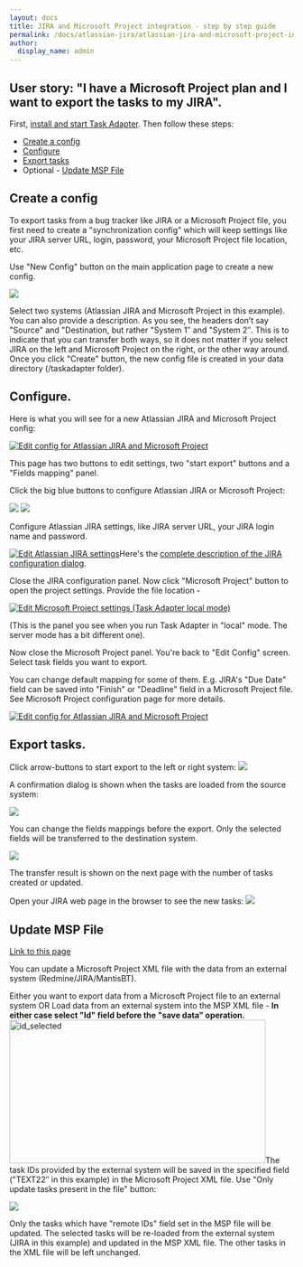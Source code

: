 ```yaml
---
layout: docs
title: JIRA and Microsoft Project integration - step by step guide
permalink: /docs/atlassian-jira/atlassian-jira-and-microsoft-project-integration-step-by-step-guide/
author:
  display_name: admin
---
```


## User story: "I have a Microsoft Project plan and I want to export the tasks to my JIRA".

First, [install and start Task Adapter](/docs/installation). Then follow these steps:

* [Create a config](http://www.taskadapter.com/user-guide/using-task-adapter/#create_config_file)
* [Configure](http://www.taskadapter.com/user-guide/using-task-adapter/#configure)
* [Export tasks](http://www.taskadapter.com/user-guide/using-task-adapter/#export_data)
* Optional - [Update MSP File](http://www.taskadapter.com/user-guide/using-task-adapter/#update_msp_file)

## <a name="create_config_file"></a>Create a config

To export tasks from a bug tracker like JIRA or a Microsoft Project file, you first need to create a "synchronization config"
 which will keep settings like your JIRA server URL, login, password, your Microsoft Project file location, etc.

Use "New Config" button on the main application page to create a new config.

<a href="http://www.taskadapter.com/wp-content/uploads/2012/05/create_new_config.png"><img src="http://www.taskadapter.com/wp-content/uploads/2012/05/create_new_config.png"/></a>

Select two systems (Atlassian JIRA and Microsoft Project in this example). You can also provide a description. As you see, the headers don&rsquo;t say "Source" and "Destination, but rather "System 1&Prime; and "System 2&Prime;. This is to indicate that you can transfer both ways, so it does not matter if you select JIRA on the left and Microsoft Project on the right, or the other way around.
Once you click "Create" button, the new config file is created in your data directory (<User Home>/taskadapter folder).


## Configure.

Here is what you will see for a new Atlassian JIRA and Microsoft Project config:

<a href="http://www.taskadapter.com/wp-content/uploads/2012/05/default_jira_msp.png"><img alt="Edit config for Atlassian JIRA and Microsoft Project" src="http://www.taskadapter.com/wp-content/uploads/2012/05/default_jira_msp.png" /></a>

This page has two buttons to edit settings, two "start export" buttons and a "Fields mapping" panel.

Click the big blue buttons to configure Atlassian JIRA or Microsoft Project:

<img src="http://www.taskadapter.com/wp-content/uploads/2012/05/edit_jira_button1.png"  /> 
<img src="http://www.taskadapter.com/wp-content/uploads/2012/05/edit_msp_button.png" />

Configure Atlassian JIRA settings, like JIRA server URL, your JIRA login name and password.

<a href="http://www.taskadapter.com/wp-content/uploads/2012/05/edit_jira1.png"><img alt="Edit Atlassian JIRA settings" src="http://www.taskadapter.com/wp-content/uploads/2012/05/edit_jira1.png"/></a>Here's the <a title="Atlassian JIRA" href="http://www.taskadapter.com/user-guide/atlassian-jira/">complete description of the JIRA configuration dialog</a>.</p>
Close the JIRA configuration panel.
Now click "Microsoft Project" button to open the project settings. Provide the file location -

<a href="http://www.taskadapter.com/wp-content/uploads/2012/05/edit_msp_local.png"><img alt="Edit Microsoft Project settings (Task Adapter local mode)" src="http://www.taskadapter.com/wp-content/uploads/2012/05/edit_msp_local.png"/></a>

(This is the panel you see when you run Task Adapter in "local" mode. The server mode has a bit different one).

Now close the Microsoft Project panel.
You're back to "Edit Config" screen. Select task fields you want to export.

You can change default mapping for some of them. E.g. JIRA's "Due Date" field can be saved into
"Finish" or "Deadline" field in a Microsoft Project file. See Microsoft Project configuration page for more details.

<a href="http://www.taskadapter.com/wp-content/uploads/2012/05/default_jira_msp.png">
<img alt="Edit config for Atlassian JIRA and Microsoft Project" src="http://www.taskadapter.com/wp-content/uploads/2012/05/default_jira_msp.png"/></a>

## <a name="export_data"></a>Export tasks.

Click arrow-buttons to start export to the  left or right system:
  <img src="http://www.taskadapter.com/wp-content/uploads/2012/05/export_left_right.png" />

A confirmation dialog is shown when the tasks are loaded from the source system:

<img src="http://www.taskadapter.com/wp-content/uploads/2012/05/export_confirmation.png" />

You can change the fields mappings before the export.  Only the selected fields will be transferred to the destination system.

<img src="http://www.taskadapter.com/wp-content/uploads/2012/05/confirm_fields_mapping1.png"/>

The transfer result is shown on the next page with the number of tasks created or updated.


Open your JIRA web page in the browser to see the new tasks:
<img src="http://www.taskadapter.com/wp-content/uploads/2012/05/jira_web_ui.png" />

## <a id="update_msp_file" name="update_msp_file"></a>Update MSP File

<a href="http://www.taskadapter.com/user-guide/using-task-adapter/#update_msp_file">Link to this page</a>

You can update a Microsoft Project XML file with the data from an external system (Redmine/JIRA/MantisBT).

Either you want to export data from a Microsoft Project file to an external system OR Load data from an external system into the MSP XML file  - **In either case select "Id" field before the "save data" operation.**<a href="http://www.taskadapter.com/wp-content/uploads/2012/05/id_selected.png"><img title="id_selected"  src="http://www.taskadapter.com/wp-content/uploads/2012/05/id_selected.png" width="454" height="254" /></a>The task IDs provided by the external system will be saved in the specified field ("TEXT22&Prime; in this example) in the Microsoft Project XML file.
Use "Only update tasks present in the file" button:

<img src="http://www.taskadapter.com/wp-content/uploads/2012/05/choose_file_operation.png"/>

Only the tasks which have "remote IDs" field set in the MSP file will be updated.
The selected tasks will be re-loaded from the external system (JIRA in this example) and updated in the MSP XML file. The other tasks in the XML file will be left unchanged.

</ol>

